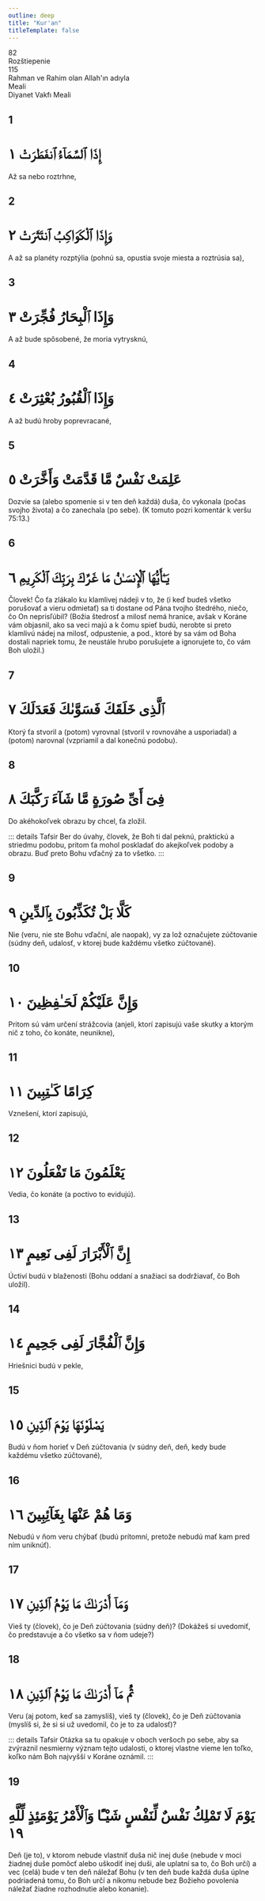 ```yaml
---
outline: deep
title: "Kur'an"
titleTemplate: false
---
```


<!--CHAPTER INTRO-->
<div class="chapter-title-wrapper">
<div class="chapter-title">82</div>
<div class="chapter-title-slovak">Rozštiepenie</div>
<div class="chapter-opening">115</div>
<div class="chapter-opening-slovak">Rahman ve Rahim olan Allah'ın adıyla</div>
</div>

<div class="intro2-wrapper">
<div class="chapter-info-wrapper">
<div class="chapter-info-translation">Meali</div>
<div class="chapter-info-name">Diyanet Vakfı Meali</div>
</div>

</div>

## 1

<!-- CHAPTER NUMBERS -->
<Badge type="info" text="82:1" class="badge" />
<div>
<div class="main-verse" >
<!-- ARABIC -->
<h1 class="verse-arabic">إِذَا ٱلسَّمَآءُ ٱنفَطَرَتْ ١</h1>
</div>
<!-- TÜRKÇE -->
<p>Až sa nebo roztrhne,</p>
</div>

<div class="break"></div>

## 2

<!-- CHAPTER NUMBERS -->
<Badge type="info" text="82:2" class="badge" />
<div>
<div class="main-verse" >
<!-- ARABIC -->
<h1 class="verse-arabic">وَإِذَا ٱلْكَوَاكِبُ ٱنتَثَرَتْ ٢</h1>
</div>
<!-- TÜRKÇE -->
<p>A až sa planéty rozptýlia (pohnú sa, opustia svoje miesta a roztrúsia sa),</p>
</div>

<div class="break"></div>

## 3

<!-- CHAPTER NUMBERS -->
<Badge type="info" text="82:3" class="badge" />
<div>
<div class="main-verse" >
<!-- ARABIC -->
<h1 class="verse-arabic">وَإِذَا ٱلْبِحَارُ فُجِّرَتْ ٣</h1>
</div>
<!-- TÜRKÇE -->
<p>A až bude spôsobené, že moria vytrysknú,</p>
</div>

<div class="break"></div>

## 4

<!-- CHAPTER NUMBERS -->
<Badge type="info" text="82:4" class="badge" />
<div>
<div class="main-verse" >
<!-- ARABIC -->
<h1 class="verse-arabic">وَإِذَا ٱلْقُبُورُ بُعْثِرَتْ ٤</h1>
</div>
<!-- TÜRKÇE -->
<p>A až budú hroby poprevracané,</p>
</div>

<div class="break"></div>

## 5

<!-- CHAPTER NUMBERS -->
<Badge type="info" text="82:5" class="badge" />
<div>
<div class="main-verse" >
<!-- ARABIC -->
<h1 class="verse-arabic">عَلِمَتْ نَفْسٌ مَّا قَدَّمَتْ وَأَخَّرَتْ ٥</h1>
</div>
<!-- TÜRKÇE -->
<p>Dozvie sa (alebo spomenie si v ten deň každá) duša, čo vykonala (počas svojho života) a čo zanechala (po sebe). (K tomuto pozri komentár k veršu 75:13.)</p>
</div>

<div class="break"></div>

## 6

<!-- CHAPTER NUMBERS -->
<Badge type="info" text="82:6" class="badge" />
<div>
<div class="main-verse" >
<!-- ARABIC -->
<h1 class="verse-arabic">يَـٰٓأَيُّهَا ٱلْإِنسَـٰنُ مَا غَرَّكَ بِرَبِّكَ ٱلْكَرِيمِ ٦</h1>
</div>
<!-- TÜRKÇE -->
<p>Človek! Čo ťa zlákalo ku klamlivej nádeji v to, že (i keď budeš všetko porušovať a vieru odmietať) sa ti dostane od Pána tvojho štedrého, niečo, čo On neprisľúbil? (Božia štedrosť a milosť nemá hranice, avšak v Koráne vám objasnil, ako sa veci majú a k čomu spieť budú, nerobte si preto klamlivú nádej na milosť, odpustenie, a pod., ktoré by sa vám od Boha dostali napriek tomu, že neustále hrubo porušujete a ignorujete to, čo vám Boh uložil.)</p>
</div>

<div class="break"></div>

## 7

<!-- CHAPTER NUMBERS -->
<Badge type="info" text="82:7" class="badge" />
<div>
<div class="main-verse" >
<!-- ARABIC -->
<h1 class="verse-arabic">ٱلَّذِى خَلَقَكَ فَسَوَّىٰكَ فَعَدَلَكَ ٧</h1>
</div>
<!-- TÜRKÇE -->
<p>Ktorý ťa stvoril a (potom) vyrovnal (stvoril v rovnováhe a usporiadal) a (potom) narovnal (vzpriamil a dal konečnú podobu).</p>
</div>
<div class="break"></div>

## 8

<!-- CHAPTER NUMBERS -->
<Badge type="info" text="82:81" class="badge" />
<div>
<div class="main-verse" >
<!-- ARABIC -->
<h1 class="verse-arabic">فِىٓ أَىِّ صُورَةٍ مَّا شَآءَ رَكَّبَكَ ٨</h1>
</div>
<!-- TÜRKÇE -->
<p>Do akéhokoľvek obrazu by chcel, ťa zložil.</p>
</div>
<!-- TAFSIR -->

::: details Tafsir
Ber do úvahy, človek, že Boh ti dal peknú, praktickú a striedmu podobu, pritom ťa mohol poskladať do akejkoľvek podoby a obrazu. Buď preto Bohu vďačný za to všetko.
:::

<div class="break"></div>

## 9

<!-- CHAPTER NUMBERS -->
<Badge type="info" text="82:9" class="badge" />
<div>
<div class="main-verse" >
<!-- ARABIC -->
<h1 class="verse-arabic">كَلَّا بَلْ تُكَذِّبُونَ بِٱلدِّينِ ٩</h1>
</div>
<!-- TÜRKÇE -->
<p>Nie (veru, nie ste Bohu vďační, ale naopak), vy za lož označujete zúčtovanie (súdny deň, udalosť, v ktorej bude každému všetko zúčtované).</p>
</div>

<div class="break"></div>

## 10

<!-- CHAPTER NUMBERS -->
<Badge type="info" text="82:10" class="badge" />
<div>
<div class="main-verse" >
<!-- ARABIC -->
<h1 class="verse-arabic">وَإِنَّ عَلَيْكُمْ لَحَـٰفِظِينَ ١٠</h1>
</div>
<!-- TÜRKÇE -->
<p>Pritom sú vám určení strážcovia (anjeli, ktorí zapisujú vaše skutky a ktorým nič z toho, čo konáte, neunikne),</p>
</div>

<div class="break"></div>

## 11

<!-- CHAPTER NUMBERS -->
<Badge type="info" text="82:11" class="badge" />
<div>
<div class="main-verse" >
<!-- ARABIC -->
<h1 class="verse-arabic">كِرَامًا كَـٰتِبِينَ ١١</h1>
</div>
<!-- TÜRKÇE -->
<p>Vznešení, ktorí zapisujú,</p>
</div>

<div class="break"></div>

## 12

<!-- CHAPTER NUMBERS -->
<Badge type="info" text="82:12" class="badge" />
<div>
<div class="main-verse" >
<!-- ARABIC -->
<h1 class="verse-arabic">يَعْلَمُونَ مَا تَفْعَلُونَ ١٢</h1>
</div>
<!-- TÜRKÇE -->
<p>Vedia, čo konáte (a poctivo to evidujú).</p>
</div>
<div class="break"></div>

## 13

<!-- CHAPTER NUMBERS -->
<Badge type="info" text="82:13" class="badge" />
<div>
<div class="main-verse" >
<!-- ARABIC -->
<h1 class="verse-arabic">إِنَّ ٱلْأَبْرَارَ لَفِى نَعِيمٍ ١٣</h1>
</div>
<!-- TÜRKÇE -->
<p>Úctiví budú v blaženosti (Bohu oddaní a snažiaci sa dodržiavať, čo Boh uložil).</p>
</div>

<div class="break"></div>

## 14

<!-- CHAPTER NUMBERS -->
<Badge type="info" text="82:14" class="badge" />
<div>
<div class="main-verse" >
<!-- ARABIC -->
<h1 class="verse-arabic">وَإِنَّ ٱلْفُجَّارَ لَفِى جَحِيمٍ ١٤</h1>
</div>
<!-- TÜRKÇE -->
<p>Hriešnici budú v pekle,</p>
</div>
<div class="break"></div>

## 15

<!-- CHAPTER NUMBERS -->
<Badge type="info" text="82:15" class="badge" />
<div>
<div class="main-verse" >
<!-- ARABIC -->
<h1 class="verse-arabic">يَصْلَوْنَهَا يَوْمَ ٱلدِّينِ ١٥</h1>
</div>
<!-- TÜRKÇE -->
<p>Budú v ňom horieť v Deň zúčtovania (v súdny deň, deň, kedy bude každému všetko zúčtované),</p>
</div>
<div class="break"></div>

## 16

<!-- CHAPTER NUMBERS -->
<Badge type="info" text="82:16" class="badge" />
<div>
<div class="main-verse" >
<!-- ARABIC -->
<h1 class="verse-arabic">وَمَا هُمْ عَنْهَا بِغَآئِبِينَ ١٦</h1>
</div>
<!-- TÜRKÇE -->
<p>Nebudú v ňom veru chýbať (budú prítomní, pretože nebudú mať kam pred ním uniknúť).</p>
</div>

<div class="break"></div>

## 17

<!-- CHAPTER NUMBERS -->
<Badge type="info" text="82:17" class="badge" />
<div>
<div class="main-verse" >
<!-- ARABIC -->
<h1 class="verse-arabic">وَمَآ أَدْرَىٰكَ مَا يَوْمُ ٱلدِّينِ ١٧</h1>
</div>
<!-- TÜRKÇE -->
<p>Vieš ty (človek), čo je Deň zúčtovania (súdny deň)? (Dokážeš si uvedomiť, čo predstavuje a čo všetko sa v ňom udeje?)</p>
</div>

<div class="break"></div>

## 18

<!-- CHAPTER NUMBERS -->
<Badge type="info" text="82:18" class="badge" />
<div>
<div class="main-verse" >
<!-- ARABIC -->
<h1 class="verse-arabic">ثُمَّ مَآ أَدْرَىٰكَ مَا يَوْمُ ٱلدِّينِ ١٨</h1>
</div>
<!-- TÜRKÇE -->
<p>Veru (aj potom, keď sa zamyslíš), vieš ty (človek), čo je Deň zúčtovania (myslíš si, že si si už uvedomil, čo je to za udalosť)?</p>
</div>
<!-- TAFSIR -->

::: details Tafsir
Otázka sa tu opakuje v oboch veršoch po sebe, aby sa zvýraznil nesmierny význam tejto udalosti, o ktorej vlastne vieme len toľko, koľko nám Boh najvyšší v Koráne oznámil.
:::

<div class="break"></div>

## 19

<!-- CHAPTER NUMBERS -->
<Badge type="info" text="82:19" class="badge" />
<div>
<div class="main-verse" >
<!-- ARABIC -->
<h1 class="verse-arabic">يَوْمَ لَا تَمْلِكُ نَفْسٌ لِّنَفْسٍ شَيْـًٔا  وَٱلْأَمْرُ يَوْمَئِذٍ لِّلَّهِ ١٩</h1>
</div>
<!-- TÜRKÇE -->
<p>Deň (je to), v ktorom nebude vlastniť duša nič inej duše (nebude v moci žiadnej duše pomôcť alebo uškodiť inej duši, ale uplatní sa to, čo Boh určí) a vec (celá) bude v ten deň náležať Bohu (v ten deň bude každá duša úplne podriadená tomu, čo Boh určí a nikomu nebude bez Božieho povolenia náležať žiadne rozhodnutie alebo konanie).</p>
</div>
